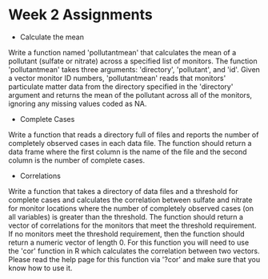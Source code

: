 # Week 2 Assignments

- Calculate the mean

Write a function named 'pollutantmean' that calculates the mean 
of a pollutant (sulfate or nitrate) across a specified list of monitors. 
The function 'pollutantmean' takes three arguments: 'directory', 'pollutant', and 'id'. 
Given a vector monitor ID numbers, 'pollutantmean' reads that monitors' particulate
matter data from the directory specified in the 'directory' argument and returns the 
mean of the pollutant across all of the monitors, ignoring any missing values coded as NA. 


- Complete Cases

Write a function that reads a directory full of files and reports the number of completely 
observed cases in each data file. The function should return a data frame where the first 
column is the name of the file and the second column is the number of complete cases. 

- Correlations

Write a function that takes a directory of data files and a threshold for complete cases 
and calculates the correlation between sulfate and nitrate for monitor locations where the 
number of completely observed cases (on all variables) is greater than the threshold. 
The function should return a vector of correlations for the monitors that meet the threshold requirement. 
If no monitors meet the threshold requirement, then the function should return a numeric vector of length 0.
For this function you will need to use the 'cor' function in R which calculates the correlation between two vectors.
Please read the help page for this function via '?cor' and make sure that you know how to use it.
